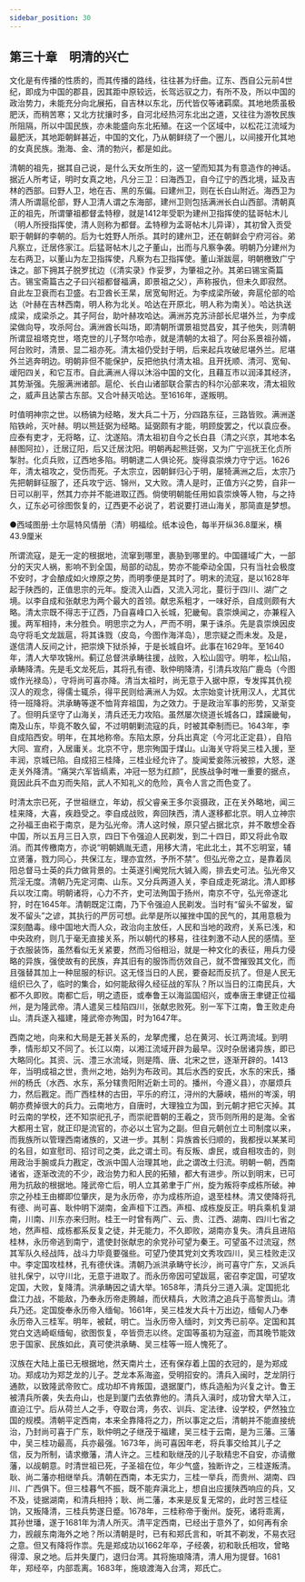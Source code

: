 ```yaml
---
sidebar_position: 30
---
```


## 第三十章　明清的兴亡

文化是有传播的性质的，而其传播的路线，往往甚为纡曲。辽东、西自公元前4世纪，即成为中国的郡县，因其距中原较远，长驾远驭之力，有所不及，所以中国的政治势力，未能充分向北展拓，自吉林以东北，历代皆仅等诸羁縻。其地地质虽极肥沃，而稍苦寒；又北方扰攘时多，自河北经热河东北出之道，又往往为游牧民族所阻隔，所以中国民族，亦未能盛向东北拓殖。在这一个区域中，以松花江流域为最肥沃，其地距朝鲜甚近，中国的文化，乃从朝鲜绕了一个圈儿，以间接开化其地的女真民族。渤海、金、清的勃兴，都是如此。

清朝的祖先，据其自己说，是什么天女所生的，这一望而知其为有意造作的神话。据近人所考证，明时女真之地，凡分三卫：曰海西卫，自今辽宁的西北境，延及吉林的西部。曰野人卫，地在吉、黑的东偏。曰建州卫，则在长白山附近。海西卫为清人所谓扈伦部，野人卫清人谓之东海部，建州卫则包括满洲长白山西部。清朝真正的祖先，所谓肇祖都督孟特穆，就是1412年受职为建州卫指挥使的猛哥帖木儿（明人所授指挥使，清人则称为都督。孟特穆为孟哥帖木儿异译），其初曾入贡受职于朝鲜的李朝的。后为七姓野人所杀。其时的建州卫，还在朝鲜会宁府河谷。弟凡察立，迁居佟家江。后猛哥帖木儿之子董山，出而与凡察争袭。明朝乃分建州为左右两卫，以董山为左卫指挥使，凡察为右卫指挥使。董山渐跋扈，明朝檄致广宁诛之。部下拥其子脱罗扰边（《清实录》作妥罗，为肇祖之孙。其弟曰锡宝斋篇古。锡宝斋篇古之子曰兴祖都督福满，即景祖之父），声称报仇，但未久即寂然。自此左卫衰而右卫盛。右卫酋长王杲，居宽甸附近。为李成梁所破，奔扈伦部的哈达（叶赫在吉林西南，明人称为北关。哈达在开原北，明人称为南关）。哈达执送成梁，成梁杀之。其子阿台，助叶赫攻哈达。满洲苏克苏浒部长尼堪外兰，为李成梁做向导，攻杀阿台。满洲酋长叫场，即清朝所谓景祖觉昌安，其子他失，则清朝所谓显祖塔克世，塔克世的儿子驽尔哈赤，就是清朝的太祖了。阿台系景祖孙婿，阿台败时，清景、显二祖亦死。清太祖仍受封于明，后来起兵攻破尼堪外兰。尼堪外兰逃奔明边。明朝非但不能保护，反把他执付清太祖。且开抚顺、清河、宽甸、叆阳四关，和它互市。自此满洲人得以沐浴中国的文化，且藉互市以润泽其经济，其势渐强。先服满洲诸部。扈伦、长白山诸部联合蒙古的科尔沁部来攻，清太祖败之，威声且达蒙古东部。又合叶赫灭哈达。至1616年，遂叛明。

时值明神宗之世。以杨镐为经略，发大兵二十万，分四路东征，三路皆败。满洲遂陷铁岭，灭叶赫。明以熊廷弼为经略。延弼颇有才能，明顾旋罢之，代以袁应泰。应泰有吏才，无将略，辽、沈遂陷。清太祖初自今之长白县（清之兴京，其地本名赫图阿拉），迁居辽阳，后又迁居沈阳。明朝再起熊廷弼，又为广宁巡抚王化贞所掣肘。化贞兵败，辽西地多陷。明朝逮二人俱论死。旋得袁崇焕力守宁远。1626年，清太祖攻之，受伤而死。子太宗立，因朝鲜归心于明，屡犄满洲之后，太宗乃先把朝鲜征服了，还兵攻宁远、锦州，又大败。清人是时，正值方兴之势，自非一日可以削平，然其力亦并不能进取辽西。倘使明朝能任用如袁崇焕等人物，与之持久，辽东必可徐图恢复的，辽西更不必说了，若说要打进山海关，那简直是梦想。

●西域图册·土尔扈特风情册（清）明福绘。纸本设色，每半开纵36.8厘米，横43.9厘米

所谓流寇，是无一定的根据地，流窜到哪里，裹胁到哪里的。中国疆域广大，一部分的天灾人祸，影响不到全国，局部的动乱，势亦不能牵动全国，只有当社会极度不安时，才会酿成如火燎原之势，而明季便是其时了。明末的流寇，是以1628年起于陕西的，正值思宗的元年。旋流入山酉，又流入河北，蔓衍于四川、湖广之境。以李自成和张献忠为两个最大的首领。献忠系粗才，一味好杀，自成则颇有大略。清太宗既不得志于辽西，乃自喜峰口入长城，犯畿甸。袁崇焕闻之，亦兼程入援。两军相持，未分胜负。明思宗之为人，严而不明，果于诛杀。先是袁崇焕因皮岛守将毛文龙跋扈，将其诛戮（皮岛，今图作海洋岛），思宗疑之而未发。及是，遂信清人反间之计，把崇焕下狱杀掉，于是长城自坏。此事在1629年。至1640年，清人大举攻锦州。蓟辽总督洪承畴往援，战败，入松山固守。明年，松山陷，承畴降清。先是毛文龙死后，其将孔有德、耿仲明降清，引清兵攻陷广鹿岛（今图或作光禄岛），守将尚可喜亦降。清当太祖时，尚无意于入据中原，专发挥其仇视汉人的观念，得儒士辄杀，得平民则给满洲人为奴。太宗始变计抚用汉人，尤其优待一班降将。洪承畴等遂不恤背弃祖国，为之效力。于是政治军事的形势，又渐变了。但明兵坚守了山海关，清兵还无力攻陷。虽然屡次绕道长城各口，蹂躏畿甸，南及山东，毕竟不敢久留，不过明朝剿流寇的兵，时被其牵制而已。1643年，李自成陷西安。明年，在其地称帝。东陷太原，分兵出真定（今河北正定县），自陷大同、宣府，入居庸关。北京不守，思宗殉国于煤山。山海关守将吴三桂入援，至丰润，京城已陷。自成招三桂降，三桂业经允许了。旋闻爱妾陈沅被掠，大怒，遂走关外降清。“痛哭六军皆缟素，冲冠一怒为红颜”，民族战争时唯一重要的据点，竟因此兵不血刃而失陷，武人不知礼义的危险，真令人言之而色变了。

时清太宗已死，子世祖继立，年幼，叔父睿亲王多尔衮摄政，正在关外略地，闻三桂来降，大喜，疾趋受之。李自成战败，奔回陕西，清人遂移都北京。明人立神宗之孙福王由崧于南京，是为弘光帝。清人这时候，原只望占据北京，并不敢想全吞中国，所以五月三日入京，四日下令强迫人民剃发，到二十四日，即又将此令取消。而其传檄南方，亦说“明朝嫡胤无遗，用移大清，宅此北土，其不忘明室，辅立贤藩，戮力同心，共保江左，理亦宜然，予所不禁”。但弘光帝之立，是靠着凤阳总督马士英的兵力做背景的。士英遂引阉党阮大铖入阁，排去史可法。弘光帝又荒淫无度。清朝乃先定河南、山东。又分兵两道入关，李自成走死湖北。清人即移兵以攻江南。明朝诸将，心力不齐，史可法殉国于扬州，南京不守，弘光帝遂北狩，时在1645年。清朝既定江南，乃下令强迫人民剃发。当时有“留头不留发，留发不留头”之谚，其执行的严厉可想。此举是所以摧挫中国的民气的，其用意极为深刻酷毒。缘中国地大而人众，政治向主放任，人民和当地的政府，关系已浅，和中央政府，则几于毫无直接关系，所以朝代的移易，往往刺激不动人民的感情。至于衣服装饰，虽然看似无关紧要，然而习俗相沿，就是一种文化的表征，用兵力侵略的异族，强使故有的民族，弃其旧有的服饰而仿效自己，就不啻摧毁其文化，而且强替其加上一种屈服的标识。这无怪当日的人民，要奋起而反抗了。但是人民无组织已久了，临时的集合，如何能敌得久经征战的军队？所以当日的江南民兵，大都不久即败。南都亡后，明之遗臣，或奉鲁王以海监国绍兴，或奉唐王聿键正位福州，是为隆武帝。清人遣吴三桂陷四川，张献忠败死。别一军下江南，鲁王败走舟山。清兵遂入福建，隆武帝亦殉国，时为1647年。

西南之地，向来和大局是无甚关系的，龙拏虎攫，总在黄河、长江两流域。到明季，情形却又不同了。长江以南，以湘江流域开辟为最早。汉时杂居诸异族，即已大略同化。其资、沅、澧三水流域，则是隋、唐、北宋之世，逐渐开辟的。1413年，当明成祖之世，贵州之地，始列为布政司。其后水西的安氏，水东的宋氏，播州的杨氏（水西、水东，系分辖贵阳附近新土司的。播州，今遵义县），亦屡烦兵力，然后戡定。而广西桂林的古田，平乐的府江，浔州的大藤峡，梧州的岑溪，明朝亦费掉很大的兵力。云南地方，自唐时，大理独立为国，到元朝才把它灭掉。其时云南的学校，还不知崇祀孔子，而崇祀晋朝的王羲之，货币则所用的是海。全省大都用土官，就正印是流官的，亦必以土官为之副。但自元朝创立土司制度以来，而我族所以管理西南诸族的，又进一步。其制：异族酋长归顺的，我都授以某某司的名目，如宣慰司、招讨司之类，此之谓土司。有反叛、虐民，或自相攻击的，则用政治手腕或兵力戡定，改派中国人治理其地，此之谓改土归流。明朝一朝，西南诸省，逐渐改流的不少，政治势力和人民的拓殖，都大有进步。所以到明末，已可用为抗敌的根据地。隆武帝亡后，明人立其弟聿于广州，旋为叛将李成栋所破。神宗之孙桂王由榔即位肇庆，是为永历帝，亦为成栋所迫，退至桂林。清又使降将孔有德、尚可喜、耿仲明下湖南，金声桓下江西。声桓、成栋旋反正。明兵乘机复湖南，川南、川东亦来归附。桂王一时曾有两广、云、贵、江西、湖南、四川七省之地，然声桓、成栋都系反复之徒，并无能力，不久即败，湖南亦复失。清兵且进陷桂林，永历帝逃到南宁，遣使封张献忠的余党孙可望为秦王。可望虽不过流寇，然其军队久经战阵，战斗力毕竟要强些。可望乃使其党刘文秀攻四川，吴三桂败走汉中。李定国攻桂林，孔有德伏诛。清朝乃派洪承畴守长沙，尚可喜守广东，又派兵驻扎保宁，以守川北，无意于进取了。而永历帝因可望跋扈，密召李定国，可望攻定国，大败，复降清。洪承畴因之请大举。1658年，清兵分三道入滇。定国扼北盘江力战，不能敌，乃奉永历帝走腾越，而伏精兵，大败清之追兵于高黎贡山。清兵乃还。定国旋奉永历帝入缅甸。1661年，吴三桂发大兵十万出边，缅甸人乃奉永历帝入三桂军。明年，被弑，明亡。当永历帝入缅时，刘文秀已前卒。定国和其党白文选崎岖缅甸，欲图恢复，卒皆赍志以终。定国等虽初为寇盗，而其晚节能效忠于国家、民族如此，真可使洪承畴、吴三桂等一班人愧死了。

汉族在大陆上虽已无根据地，然天南片土，还有保存着上国的衣冠的，是为郑成功。郑成功为郑芝龙的儿子。芝龙本系海盗，受明招安的。清兵入闽时，芝龙阴行通款，以致隆武帝败亡。成功却不肯叛国，退据厦门，练兵造船为兴复之计。鲁王被清兵所袭，失去舟山，也是到厦门去依靠他的。清兵入滇时，成功曾大举入江，直迫江宁。后从荷兰人之手，夺取台湾，务农、训兵、定法律、设学校，俨然独立国的规模。清朝平定西南，本来全靠降将之力，所以事定之后，清朝并不能直接统治，乃封尚可喜于广东，耿仲明之子继茂于福建，吴三桂于云南，是为三藩。三藩中，吴三桂功最高，兵亦最强。1673年，尚可喜因年老，将兵事交给其儿子之信，反为所制，请求撤藩，清人许之。三桂和耿继茂的儿子耿精忠不自安，亦请撤藩，以觇朝意。时清世祖已死，子圣祖在位，年少气盛，独断许之，三桂遂叛清。耿、尚二藩亦相继举兵。清朝在西南，本无实力，三桂一举兵，而贵州、湖南、四川、广西俱下。但三桂暮气不振，既不能弃滇北上，想自出应援陕西响应的兵，又不及，徒据湖南，和清兵相持；耿、尚二藩，本来是反复无常的，此时苦三桂征饷，又叛降清，三桂兵势遂日蹙。1678年，三桂称帝于衡州。旋死，诸将乖离，其孙世璠，遂于1681年为清人所灭。清平定西南，已经出于意外了，如何再有余力，觊觎东南海外之地？所以清朝是时，已有和郑氏言和，听其不剃发，不易衣冠之意。但又有降将作祟。先是郑成功以1662年卒，子经袭，初和耿氏相攻，曾略得漳、泉之地。后并失厦门，退归台湾。其将施琅降清，清人用为提督。1681年，郑经卒，内部乖离。1683年，施琅渡海入台湾，郑氏亡。
